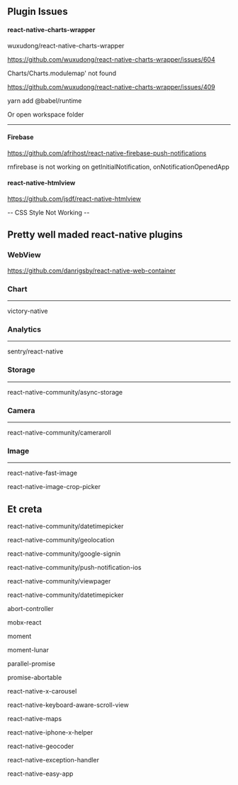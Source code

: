 ## Plugin Issues

#### react-native-charts-wrapper

wuxudong/react-native-charts-wrapper

https://github.com/wuxudong/react-native-charts-wrapper/issues/604

Charts/Charts.modulemap' not found

https://github.com/wuxudong/react-native-charts-wrapper/issues/409

yarn add @babel/runtime

Or open workspace folder

----

#### Firebase

https://github.com/afrihost/react-native-firebase-push-notifications

rnfirebase is not working on getInitialNotification, onNotificationOpenedApp

#### react-native-htmlview

https://github.com/jsdf/react-native-htmlview

-- CSS Style Not Working --

## Pretty well maded react-native plugins

### WebView

https://github.com/danrigsby/react-native-web-container

### Chart
----

victory-native

### Analytics
----

sentry/react-native

### Storage
----

react-native-community/async-storage

### Camera
----

react-native-community/cameraroll

### Image
----

react-native-fast-image

react-native-image-crop-picker

## Et creta

react-native-community/datetimepicker

react-native-community/geolocation

react-native-community/google-signin

react-native-community/push-notification-ios

react-native-community/viewpager

react-native-community/datetimepicker

abort-controller

mobx-react

moment

moment-lunar

parallel-promise

promise-abortable

react-native-x-carousel

react-native-keyboard-aware-scroll-view

react-native-maps

react-native-iphone-x-helper

react-native-geocoder

react-native-exception-handler

react-native-easy-app
